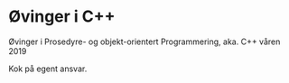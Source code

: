 # Øvinger i C++

Øvinger i Prosedyre- og objekt-orientert Programmering, aka. C++ våren 2019

Kok på egent ansvar.
